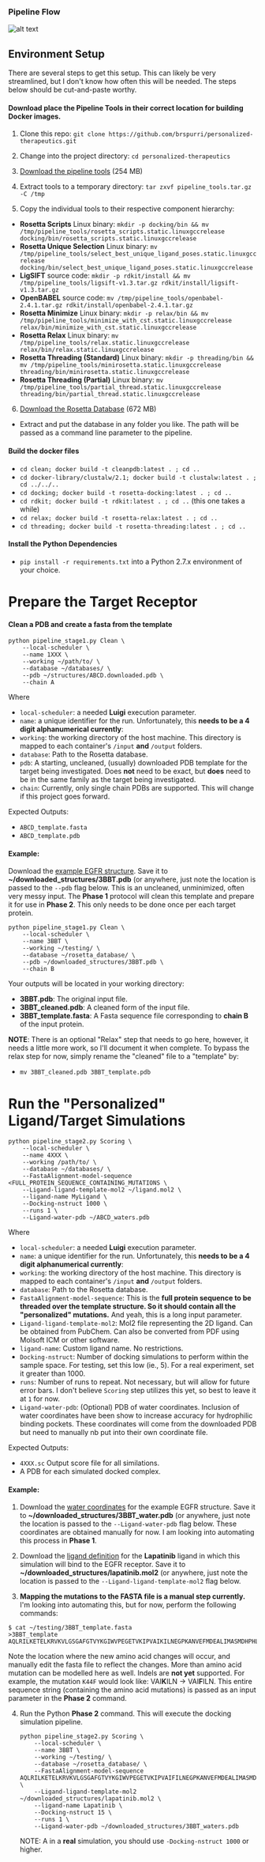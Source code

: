 
### Pipeline Flow
![alt text](screenshots/pipeline_flow.png?raw=true "Title")


Environment Setup
-----------------

There are several steps to get this setup. This can likely be very streamlined, but I don't know how often this will be needed. The steps below should be cut-and-paste worthy.

#### Download place the Pipeline Tools in their correct location for building Docker images.

1. Clone this repo: `git clone https://github.com/brspurri/personalized-therapeutics.git`

2. Change into the project directory: `cd personalized-therapeutics`

3. [Download the pipeline tools](https://drive.google.com/file/d/0B-3-AEb8cEhdaHhkRnAyTEJzNDA/view?usp=sharing "Pipeline Tools") (254 MB)

4. Extract tools to a temporary directory: `tar zxvf pipeline_tools.tar.gz -C /tmp`

5. Copy the individual tools to their respective component hierarchy:
  - **Rosetta Scripts** Linux binary: `mkdir -p docking/bin && mv /tmp/pipeline_tools/rosetta_scripts.static.linuxgccrelease docking/bin/rosetta_scripts.static.linuxgccrelease`
  - **Rosetta Unique Selection** Linux binary: `mv /tmp/pipeline_tools/select_best_unique_ligand_poses.static.linuxgccrelease docking/bin/select_best_unique_ligand_poses.static.linuxgccrelease`
  - **LigSIFT** source code: `mkdir -p rdkit/install && mv /tmp/pipeline_tools/ligsift-v1.3.tar.gz rdkit/install/ligsift-v1.3.tar.gz`
  - **OpenBABEL** source code: `mv /tmp/pipeline_tools/openbabel-2.4.1.tar.gz rdkit/install/openbabel-2.4.1.tar.gz`
  - **Rosetta Minimize** Linux binary: `mkdir -p relax/bin && mv /tmp/pipeline_tools/minimize_with_cst.static.linuxgccrelease  relax/bin/minimize_with_cst.static.linuxgccrelease`
  - **Rosetta Relax** Linux binary: `mv /tmp/pipeline_tools/relax.static.linuxgccrelease  relax/bin/relax.static.linuxgccrelease`
  - **Rosetta Threading (Standard)** Linux binary: `mkdir -p threading/bin && mv /tmp/pipeline_tools/minirosetta.static.linuxgccrelease  threading/bin/minirosetta.static.linuxgccrelease`
  - **Rosetta Threading (Partial)** Linux binary: `mv /tmp/pipeline_tools/partial_thread.static.linuxgccrelease  threading/bin/partial_thread.static.linuxgccrelease`
  
6. [Download the Rosetta Database](https://drive.google.com/file/d/0B-3-AEb8cEhdREs5b1FmTVhOeGs/view?usp=sharing "Rosetta 3.7 Database") (672 MB)
  -  Extract and put the database in any folder you like. The path will be passed as a command line parameter to the pipeline.
  
#### Build the docker files

-  `cd clean; docker build -t cleanpdb:latest . ; cd ..`
-  `cd docker-library/clustalw/2.1; docker build -t clustalw:latest . ; cd ../../..`
-  `cd docking; docker build -t rosetta-docking:latest . ; cd ..`
-  `cd rdkit; docker build -t rdkit:latest . ; cd ..` (this one takes a while)
-  `cd relax; docker build -t rosetta-relax:latest . ; cd ..`
-  `cd threading; docker build -t rosetta-threading:latest . ; cd ..`

#### Install the Python Dependencies

-  `pip install -r requirements.txt` into a Python 2.7.x environment of your choice.

Prepare the Target Receptor
===========================

#### Clean a PDB and create a fasta from the template

```
python pipeline_stage1.py Clean \
    --local-scheduler \
    --name 1XXX \
    --working ~/path/to/ \
    --database ~/databases/ \
    --pdb ~/structures/ABCD.downloaded.pdb \
    --chain A
```

Where

-  `local-scheduler`: a needed **Luigi** execution parameter.
-  `name`: a unique identifier for the run. Unfortunately, this **needs to be a 4 digit alphanumerical currently**:
-  `working`: the working directory of the host machine. This directory is mapped to each container's `/input` **and** `/output` folders.
-  `database`: Path to the Rosetta database.
-  `pdb`: A starting, uncleaned, (usually) downloaded PDB template for the target being investigated. Does **not** need to be exact, but **does** need to be in the same family as the target being investigated.
-  `chain`: Currently, only single chain PDBs are supported. This will change if this project goes forward.

Expected Outputs:

- `ABCD_template.fasta`
- `ABCD_template.pdb`

#### Example:

Download the [example EGFR structure](https://drive.google.com/file/d/0B-3-AEb8cEhdOHY0R25xNEppbGM/view?usp=sharing). Save it to **~/downloaded_structures/3BBT.pdb** (or anywhere, just note the location is passed to the `--pdb` flag below. This is an uncleaned, unminimized, often very messy input. The **Phase 1** protocol will clean this template and prepare it for use in **Phase 2**. This only needs to be done once per each target protein.

```
python pipeline_stage1.py Clean \
    --local-scheduler \
    --name 3BBT \
    --working ~/testing/ \
    --database ~/rosetta_database/ \
    --pdb ~/downloaded_structures/3BBT.pdb \
    --chain B
```

Your outputs will be located in your working directory:
-  **3BBT.pdb**: The original input file.
-  **3BBT_cleaned.pdb**: A cleaned form of the input file.
-  **3BBT_template.fasta**: A Fasta sequence file corresponding to **chain B** of the input protein.

**NOTE**: There is an optional "Relax" step that needs to go here, however, it needs a little more work, so I'll document it when complete. To bypass the relax step for now, simply rename the "cleaned" file to a "template" by:

-  `mv 3BBT_cleaned.pdb 3BBT_template.pdb`

Run the "Personalized" Ligand/Target Simulations
================================================


```
python pipeline_stage2.py Scoring \
    --local-scheduler \
    --name 4XXX \
    --working /path/to/ \
    --database ~/databases/ \
    --FastaAlignment-model-sequence <FULL_PROTEIN_SEQUENCE_CONTAINING_MUTATIONS \
    --Ligand-ligand-template-mol2 ~/ligand.mol2 \
    --ligand-name MyLigand \
    --Docking-nstruct 1000 \
    --runs 1 \
    --Ligand-water-pdb ~/ABCD_waters.pdb

```

Where

-  `local-scheduler`: a needed **Luigi** execution parameter.
-  `name`: a unique identifier for the run. Unfortunately, this **needs to be a 4 digit alphanumerical currently**:
-  `working`: the working directory of the host machine. This directory is mapped to each container's `/input` **and** `/output` folders.
-  `database`: Path to the Rosetta database.
-  `FastaAlignment-model-sequence`: This is the **full protein sequence to be threaded over the template structure. So it should contain all the "personalized" mutations.** And yeah, this is a long input parameter.
-  `Ligand-ligand-template-mol2`: Mol2 file representing the 2D ligand. Can be obtained from PubChem. Can also be converted from PDF using Molsoft ICM or other software.
-  `ligand-name`: Custom ligand name. No restrictions.
-  `Docking-nstruct`: Number of docking simulations to perform within the sample space. For testing, set this low (ie., 5). For a real experiment, set it greater than 1000.
-  `runs`: Number of runs to repeat. Not necessary, but will allow for future error bars. I don't believe `Scoring` step utilizes this yet, so best to leave it at `1` for now.
-  `Ligand-water-pdb`: (Optional) PDB of water coordinates. Inclusion of water coordinates have been show to increase accuracy for hydrophilic binding pockets. These coordinates will come from the downloaded PDB but need to manually nb put into their own coordinate file.


Expected Outputs:

- `4XXX.sc` Output score file for all similations.
- A PDB for each simulated docked complex.


#### Example:

1.  Download the [water coordinates](https://drive.google.com/open?id=0B-3-AEb8cEhdb0pQckk4ZUhHYVU) for the example EGFR structure. Save it to **~/downloaded_structures/3BBT_water.pdb** (or anywhere, just note the location is passed to the `--Ligand-water-pdb` flag below. These coordinates are obtained manually for now. I am looking into automating this process in **Phase 1**. 

2.  Download the [ligand definition](https://drive.google.com/open?id=0B-3-AEb8cEhdSHlHQmtkX2FnREk) for the **Lapatinib** ligand in which this simulation will bind to the EGFR receptor. Save it to **~/downloaded_structures/lapatinib.mol2** (or anywhere, just note the location is passed to the `--Ligand-ligand-template-mol2` flag below. 

3.  **Mapping the mutations to the FASTA file is a manual step currently.** I'm looking into automating this, but for now, perform the following commands:

  ```
  $ cat ~/testing/3BBT_template.fasta
  >3BBT_template
  AQLRILKETELKRVKVLGSGAFGTVYKGIWVPEGETVKIPVAIKILNEGPKANVEFMDEALIMASMDHPHLVRLLGVCLSPTIQLVTQLMPHGCLLEYVHEHKDNIGSQLLLNWCVQIAKGMMYLEERRLVHRDLAARNVLVKSPNHVKITDFGLARLLPIKWMALECIHYRKFTHQSDVWSYGVTIWELMTFGGKPYDGIPTREIPDLLEKGERLPQPPICTIDVYMVMVKCWMIDADSRPKFKELAAEFSRMARDPQRYLVIQDDRMKLPSP
  ```

  Note the location where the new amino acid changes will occur, and manually edit the fasta file to reflect the changes. More than amino acid mutation can be modelled here as well. Indels are **not yet** supported. For example, the mutation `K44F` would look like: VAI**K**ILN -> VAI**F**ILN. This entire sequence string (containing the amino acid mutations) is passed as an input parameter in the **Phase 2** command.

4. Run the Python **Phase 2** command. This will execute the docking simulation pipeline.

	```
	python pipeline_stage2.py Scoring \
    	--local-scheduler \
    	--name 3BBT \
    	--working ~/testing/ \
    	--database ~/rosetta_database/ \
    	--FastaAlignment-model-sequence AQLRILKETELKRVKVLGSGAFGTVYKGIWVPEGETVKIPVAIFILNEGPKANVEFMDEALIMASMDHPHLVRLLGVCLSPTIQLVTQLMPHGCLLEYVHEHKDNIGSQLLLNWCVQIAKGMMYLEERRLVHRDLAARNVLVKSPNHVKITDFGLARLLPIKWMALECIHYRKFTHQSDVWSYGVTIWELMTFGGKPYDGIPTREIPDLLEKGERLPQPPICTIDVYMVMVKCWMIDADSRPKFKELAAEFSRMARDPQRYLVIQDDRMKLPSP \
    	--Ligand-ligand-template-mol2 ~/downloaded_structures/lapatinib.mol2 \
    	--ligand-name Lapatinib \
    	--Docking-nstruct 15 \
    	--runs 1 \
    	--Ligand-water-pdb ~/downloaded_structures/3BBT_waters.pdb
	```

	NOTE: A in a **real** simulation, you should use `-Docking-nstruct 1000` or higher.